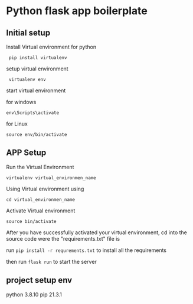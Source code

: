 # Python flask app boilerplate


## Initial setup 

Install Virtual environment for python 

``` pip install virtualenv```

setup virtual environment

``` virtualenv env```

start virtual environment

for windows

``` env\Scripts\activate ```

for Linux 

``` source env/bin/activate ```


## APP Setup 

Run the Virtual Environment

```virtualenv virtual_environmen_name```

Using Virtual environment using

```cd virtual_environmen_name```

Activate Virtual environment

```source bin/activate```

After you have successfully activated your virtual environment, cd into the source code were the "requirements.txt" file is

run ``` pip install -r requrements.txt ``` to install all the requirements

then run ``` flask run ``` to start the server

## project setup env
python 3.8.10
pip 21.3.1